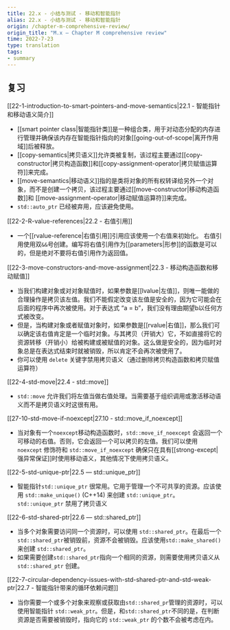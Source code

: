```yaml
---
title: 22.x - 小结与测试 - 移动和智能指针
alias: 22.x - 小结与测试 - 移动和智能指针
origin: /chapter-m-comprehensive-review/
origin_title: "M.x — Chapter M comprehensive review"
time: 2022-7-23
type: translation
tags:
- summary
---
```


## 复习

[[22-1-introduction-to-smart-pointers-and-move-semantics|22.1 - 智能指针和移动语义简介]]

- [[smart pointer class|智能指针类]]是一种组合类，用于对动态分配的内存进行管理并确保该内存在智能指针指向的对象[[going-out-of-scope|离开作用域]]后被释放。
- [[copy-semantics|拷贝语义]]允许类被复制，该过程主要通过[[copy-constructor|拷贝构造函数]]和[[copy-assignment-operator|拷贝赋值运算符]]来完成。
- [[move-semantics|移动语义]]指的是类将对象的所有权转译给另外一个对象，而不是创建一个拷贝，该过程主要通过[[move-constructor|移动构造函数]]和 [[move-assignment-operator|移动赋值运算符]]来完成。
- `std::auto_ptr` 已经被弃用，应该避免使用。

[[22-2-R-value-references|22.2 - 右值引用]]

- 一个[[rvalue-reference|右值引用]]引用应该使用一个右值来初始化。 右值引用使用双`&&`号创建。编写将右值引用作为[[parameters|形参]]的函数是可以的，但是绝对不要将右值引用作为返回值。


[[22-3-move-constructors-and-move-assignment|22.3 - 移动构造函数和移动赋值]]

- 当我们构建对象或对对象赋值时，如果参数是[[lvalue|左值]]，则唯一能做的合理操作是拷贝该左值。我们不能假定改变该左值是安全的，因为它可能会在后面的程序中再次被使用。对于表达式 “a = b”，我们没有理由期望b以任何方式被改变。
- 但是，当构建对象或者赋值对象时，如果参数是[[rvalue|右值]]，那么我们可以确定该右值肯定是一个临时对象。与其拷贝（开销大）它，不如直接将它的资源转移（开销小）给被构建或被赋值的对象。这么做是安全的，因为临时对象总是在表达式结束时就被销毁，所以肯定不会再次被使用了。
- 你可以使用 `delete` 关键字禁用拷贝语义（通过删除拷贝构造函数和拷贝赋值运算符）

[[22-4-std-move|22.4 - std::move]]

- `std::move` 允许我们将左值当做右值处理。当需要基于组织调用或激活移动语义而不是拷贝语义时这很有用。

[[27-10-std-move-if-noexcept|27.10 - std::move_if_noexcept]]

- 当对象有一个`noexcept`移动构造函数时，`std::move_if_noexcept` 会返回一个可移动的右值。否则，它会返回一个可以拷贝的左值。我们可以使用 `noexcept` 修饰符和 `std::move_if_noexcept` 确保只在具有[[strong-except|强异常保证]]时使用移动语义，其他情况下使用拷贝语义。

[[22-5-std-unique-ptr|22.5 — std::unique_ptr]]

- 智能指针`std::unique_ptr` 很常用。它用于管理一个不可共享的资源。应该使用 `std::make_unique()` (C++14) 来创建 `std::unique_ptr`。`std::unique_ptr` 禁用了拷贝语义

[[22-6-std-shared-ptr|22.6 — std::shared_ptr]]

- 当多个对象需要访问同一个资源时，可以使用 `std::shared_ptr`。在最后一个`std::shared_ptr`被销毁前，资源不会被销毁。应该使用`std::make_shared()` 来创建 `std::shared_ptr`。
- 如果需要创建`std::shared_ptr`指向一个相同的资源，则需要使用拷贝语义从 `std::shared_ptr` 创建。

[[22-7-circular-dependency-issues-with-std-shared-ptr-and-std-weak-ptr|22.7 - 智能指针带来的循环依赖问题]]

- 当你需要一个或多个对象来观察或获取由`std::shared_pr`管理的资源时，可以使用智能指针 `std::weak_ptr`。但是，和`std::shared_ptr`不同的是，在判断资源是否需要被销毁时，指向它的 `std::weak_ptr` 的个数不会被考虑在内。
